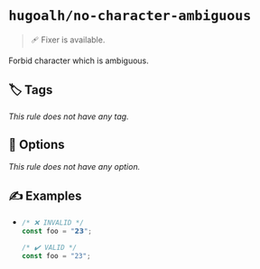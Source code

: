 # `hugoalh/no-character-ambiguous`

> 🩹 Fixer is available.

Forbid character which is ambiguous.

## 🏷️ Tags

*This rule does not have any tag.*

## 🔧 Options

*This rule does not have any option.*

## ✍️ Examples

- ```ts
  /* ❌ INVALID */
  const foo = "𝟮𝟯";

  /* ✔️ VALID */
  const foo = "23";
  ```
